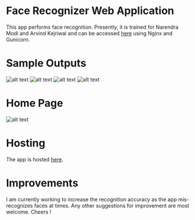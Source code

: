# Face Recognizer Web Application
This app performs face recognition. Presently, it is trained for Narendra Modi and Arvind Kejriwal and can be accessed [here](http://139.59.67.15/) using Nginx and Gunicorn. 
# Sample Outputs
![alt text](https://github.com/Anwesh2/face_recognizer_webapp/blob/master/faceapp/successful-outputs-screenshots/both_yes.png)
![alt text](https://github.com/Anwesh2/face_recognizer_webapp/blob/master/faceapp/successful-outputs-screenshots/successful_three.png)
![alt text](https://github.com/Anwesh2/face_recognizer_webapp/blob/master/faceapp/successful-outputs-screenshots/katrina_no.png)
![alt text](https://github.com/Anwesh2/face_recognizer_webapp/blob/master/faceapp/successful-outputs-screenshots/Four.png)
# Home Page
![alt text](https://github.com/Anwesh2/face_recognizer_webapp/blob/master/faceapp/homepage_1.png)
# Hosting
The app is hosted [here](http://139.59.67.15/).
# Improvements
I am currently working to increase the recognition accuracy as the app mis-recognizes faces at times. Any other suggestions for improvement are most welcome. Cheers !

